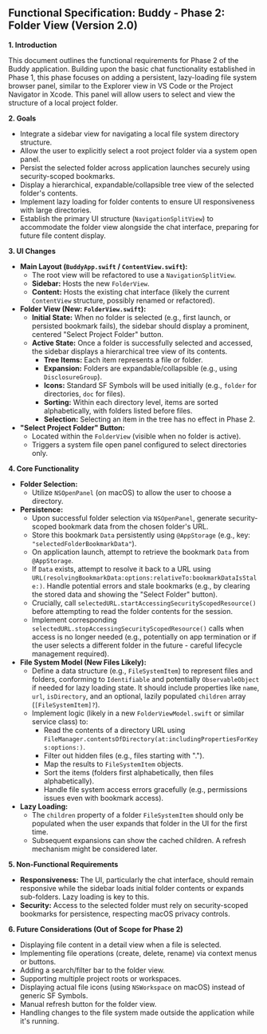 ## Functional Specification: Buddy - Phase 2: Folder View (Version 2.0)

**1. Introduction**

This document outlines the functional requirements for Phase 2 of the Buddy application. Building upon the basic chat functionality established in Phase 1, this phase focuses on adding a persistent, lazy-loading file system browser panel, similar to the Explorer view in VS Code or the Project Navigator in Xcode. This panel will allow users to select and view the structure of a local project folder.

**2. Goals**

*   Integrate a sidebar view for navigating a local file system directory structure.
*   Allow the user to explicitly select a root project folder via a system open panel.
*   Persist the selected folder across application launches securely using security-scoped bookmarks.
*   Display a hierarchical, expandable/collapsible tree view of the selected folder's contents.
*   Implement lazy loading for folder contents to ensure UI responsiveness with large directories.
*   Establish the primary UI structure (`NavigationSplitView`) to accommodate the folder view alongside the chat interface, preparing for future file content display.

**3. UI Changes**

*   **Main Layout (`BuddyApp.swift` / `ContentView.swift`):**
    *   The root view will be refactored to use a `NavigationSplitView`.
    *   **Sidebar:** Hosts the new `FolderView`.
    *   **Content:** Hosts the existing chat interface (likely the current `ContentView` structure, possibly renamed or refactored).
*   **Folder View (New: `FolderView.swift`):**
    *   **Initial State:** When no folder is selected (e.g., first launch, or persisted bookmark fails), the sidebar should display a prominent, centered "Select Project Folder" button.
    *   **Active State:** Once a folder is successfully selected and accessed, the sidebar displays a hierarchical tree view of its contents.
        *   **Tree Items:** Each item represents a file or folder.
        *   **Expansion:** Folders are expandable/collapsible (e.g., using `DisclosureGroup`).
        *   **Icons:** Standard SF Symbols will be used initially (e.g., `folder` for directories, `doc` for files).
        *   **Sorting:** Within each directory level, items are sorted alphabetically, with folders listed before files.
        *   **Selection:** Selecting an item in the tree has no effect in Phase 2.
*   **"Select Project Folder" Button:**
    *   Located within the `FolderView` (visible when no folder is active).
    *   Triggers a system file open panel configured to select directories only.

**4. Core Functionality**

*   **Folder Selection:**
    *   Utilize `NSOpenPanel` (on macOS) to allow the user to choose a directory.
*   **Persistence:**
    *   Upon successful folder selection via `NSOpenPanel`, generate security-scoped bookmark data from the chosen folder's URL.
    *   Store this bookmark `Data` persistently using `@AppStorage` (e.g., key: `"selectedFolderBookmarkData"`).
    *   On application launch, attempt to retrieve the bookmark `Data` from `@AppStorage`.
    *   If `Data` exists, attempt to resolve it back to a URL using `URL(resolvingBookmarkData:options:relativeTo:bookmarkDataIsStale:)`. Handle potential errors and stale bookmarks (e.g., by clearing the stored data and showing the "Select Folder" button).
    *   Crucially, call `selectedURL.startAccessingSecurityScopedResource()` before attempting to read the folder contents for the session.
    *   Implement corresponding `selectedURL.stopAccessingSecurityScopedResource()` calls when access is no longer needed (e.g., potentially on app termination or if the user selects a different folder in the future - careful lifecycle management required).
*   **File System Model (New Files Likely):**
    *   Define a data structure (e.g., `FileSystemItem`) to represent files and folders, conforming to `Identifiable` and potentially `ObservableObject` if needed for lazy loading state. It should include properties like `name`, `url`, `isDirectory`, and an optional, lazily populated `children` array (`[FileSystemItem]?`).
    *   Implement logic (likely in a new `FolderViewModel.swift` or similar service class) to:
        *   Read the contents of a directory URL using `FileManager.contentsOfDirectory(at:includingPropertiesForKeys:options:)`.
        *   Filter out hidden files (e.g., files starting with ".").
        *   Map the results to `FileSystemItem` objects.
        *   Sort the items (folders first alphabetically, then files alphabetically).
        *   Handle file system access errors gracefully (e.g., permissions issues even with bookmark access).
*   **Lazy Loading:**
    *   The `children` property of a folder `FileSystemItem` should only be populated when the user expands that folder in the UI for the first time.
    *   Subsequent expansions can show the cached children. A refresh mechanism might be considered later.

**5. Non-Functional Requirements**

*   **Responsiveness:** The UI, particularly the chat interface, should remain responsive while the sidebar loads initial folder contents or expands sub-folders. Lazy loading is key to this.
*   **Security:** Access to the selected folder must rely on security-scoped bookmarks for persistence, respecting macOS privacy controls.

**6. Future Considerations (Out of Scope for Phase 2)**

*   Displaying file content in a detail view when a file is selected.
*   Implementing file operations (create, delete, rename) via context menus or buttons.
*   Adding a search/filter bar to the folder view.
*   Supporting multiple project roots or workspaces.
*   Displaying actual file icons (using `NSWorkspace` on macOS) instead of generic SF Symbols.
*   Manual refresh button for the folder view.
*   Handling changes to the file system made outside the application while it's running. 